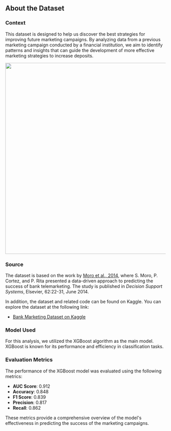 ## About the Dataset

### Context

This dataset is designed to help us discover the best strategies for improving future marketing campaigns. By analyzing data from a previous marketing campaign conducted by a financial institution, we aim to identify patterns and insights that can guide the development of more effective marketing strategies to increase deposits.

<img src='https://www.bankbound.com/wp-content/uploads/2022/11/8-Deposits-Strategies.jpg' width='600'>

### Source

The dataset is based on the work by [Moro et al., 2014](https://www.sciencedirect.com/science/article/abs/pii/S0167923614000192), where S. Moro, P. Cortez, and P. Rita presented a data-driven approach to predicting the success of bank telemarketing. The study is published in *Decision Support Systems*, Elsevier, 62:22-31, June 2014.

In addition, the dataset and related code can be found on Kaggle. You can explore the dataset at the following link:

- [Bank Marketing Dataset on Kaggle](https://www.kaggle.com/datasets/janiobachmann/bank-marketing-dataset/data)

### Model Used

For this analysis, we utilized the XGBoost algorithm as the main model. XGBoost is known for its performance and efficiency in classification tasks.

### Evaluation Metrics

The performance of the XGBoost model was evaluated using the following metrics:

- **AUC Score**: 0.912
- **Accuracy**: 0.848
- **F1 Score**: 0.839
- **Precision**: 0.817
- **Recall**: 0.862

These metrics provide a comprehensive overview of the model's effectiveness in predicting the success of the marketing campaigns.




